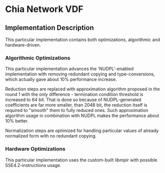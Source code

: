 # Chia Network VDF

## Implementation Description

This particular implementation contains both optimizations, algorithmic and hardware-driven.

### Algorithmic Optimizations

This particular implementation advances the 'NUDPL'-enabled implementation with removing redundant copying and type-conversions, which actually gave about 10% performance increase.

Reduction steps are replaced with approximation algorithm proposed in the round 1 with the only difference - 
termination condition threshold is increased to 64 bit. That is done so because 
of NUDPL-generated coefficients are far more smaller, than 2048 bit, the reduction itself is required to "smooth" 
them to fully reduced ones. Such approximation algorithm usage in combination with NUDPL makes the performance about 
10% better. 

Normalization steps are optimized for handling particular values of already normalized form with no redundant copying.

### Hardware Optimizations

This particular implementation uses the custom-built libmpir with possible SSE4.2-instructions usage.